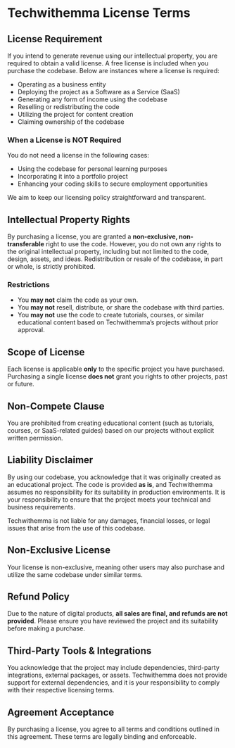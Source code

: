 # Techwithemma License Terms

## License Requirement
If you intend to generate revenue using our intellectual property, you are required to obtain a valid license. A free license is included when you purchase the codebase. Below are instances where a license is required:

- Operating as a business entity
- Deploying the project as a Software as a Service (SaaS)
- Generating any form of income using the codebase
- Reselling or redistributing the code
- Utilizing the project for content creation
- Claiming ownership of the codebase

### When a License is NOT Required
You do not need a license in the following cases:

- Using the codebase for personal learning purposes
- Incorporating it into a portfolio project
- Enhancing your coding skills to secure employment opportunities

We aim to keep our licensing policy straightforward and transparent.

## Intellectual Property Rights
By purchasing a license, you are granted a **non-exclusive, non-transferable** right to use the code. However, you do not own any rights to the original intellectual property, including but not limited to the code, design, assets, and ideas. Redistribution or resale of the codebase, in part or whole, is strictly prohibited.

### Restrictions
- You **may not** claim the code as your own.
- You **may not** resell, distribute, or share the codebase with third parties.
- You **may not** use the code to create tutorials, courses, or similar educational content based on Techwithemma’s projects without prior approval.

## Scope of License
Each license is applicable **only** to the specific project you have purchased. Purchasing a single license **does not** grant you rights to other projects, past or future.

## Non-Compete Clause
You are prohibited from creating educational content (such as tutorials, courses, or SaaS-related guides) based on our projects without explicit written permission.

## Liability Disclaimer
By using our codebase, you acknowledge that it was originally created as an educational project. The code is provided **as is**, and Techwithemma assumes no responsibility for its suitability in production environments. It is your responsibility to ensure that the project meets your technical and business requirements.

Techwithemma is not liable for any damages, financial losses, or legal issues that arise from the use of this codebase.

## Non-Exclusive License
Your license is non-exclusive, meaning other users may also purchase and utilize the same codebase under similar terms.

## Refund Policy
Due to the nature of digital products, **all sales are final, and refunds are not provided**. Please ensure you have reviewed the project and its suitability before making a purchase.

## Third-Party Tools & Integrations
You acknowledge that the project may include dependencies, third-party integrations, external packages, or assets. Techwithemma does not provide support for external dependencies, and it is your responsibility to comply with their respective licensing terms.

## Agreement Acceptance
By purchasing a license, you agree to all terms and conditions outlined in this agreement. These terms are legally binding and enforceable.
